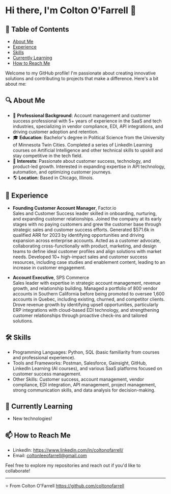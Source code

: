 # Hi there, I'm Colton O'Farrell 👋

## 📌 Table of Contents
- [About Me](#about-me)
- [Experience](#experience)
- [Skills](#skills)
- [Currently Learning](#currently-learning)
- [How to Reach Me](#how-to-reach-me)

Welcome to my GitHub profile! I'm passionate about creating innovative solutions and contributing to projects that make a difference. Here's a bit about me:

## 🔍 About Me

- 🌟 **Professional Background**: Account management and customer success professional with 5+ years of experience in the SaaS and tech industries, specializing in vendor compliance, EDI, API integrations, and driving customer adoption and retention.
- 🎓 **Education**: Bachelor's degree in Political Science from the University of Minnesota Twin Cities. Completed a series of LinkedIn Learning courses on Artificial Intelligence and other technical skills to upskill and stay competitive in the tech field.
- 🚀 **Interests**: Passionate about customer success, technology, and product-led growth. Interested in expanding expertise in API technology, automation, and optimizing customer journeys.
- 🌎 **Location**: Based in Chicago, Illinois.

## 💼 Experience

- **Founding Customer Account Manager**, Factor.io  
  Sales and Customer Success leader skilled in onboarding, nurturing, and expanding customer relationships. Joined the company at its early stages with no paying customers and grew the customer base through strategic sales and customer success efforts. Generated $571.6k in qualified ARR for 2023 by identifying opportunities and driving expansion across enterprise accounts. Acted as a customer advocate, collaborating cross-functionally with product, marketing, and design teams to define ideal customer profiles and align solutions with market needs. Developed 10+ high-impact sales and customer success resources, including case studies and enablement content, leading to an increase in customer engagement.

- **Account Executive**, SPS Commerce  
  Sales leader with expertise in strategic account management, revenue growth, and relationship building. Managed a portfolio of 800 vendor accounts in Southern California before being promoted to oversee 1,600 accounts in Quebec, including existing, churned, and competitor clients. Drove revenue growth by identifying upsell opportunities, particularly ERP integrations with cloud-based EDI technology, and strengthening customer relationships through proactive check-ins and tailored solutions.


## 🛠️ Skills

- Programming Languages: Python, SQL (basic familiarity from courses and professional experience).
- Tools and Frameworks: Postman, Salesforce, Gainsight, GitHub, LinkedIn Learning (AI courses), and various SaaS platforms focused on customer success management.
- Other Skills: Customer success, account management, vendor compliance, EDI integration, API management, project management, strong communication skills, and data analysis for decision-making.

## 🌱 Currently Learning

- New technologies!

## 📫 How to Reach Me

- LinkedIn: https://www.linkedin.com/in/coltonofarrell/
- Email: coltonleeofarrell@gmail.com

Feel free to explore my repositories and reach out if you'd like to collaborate!

---

⭐️ From Colton O'Farrell https://github.com/coltonofarrell
